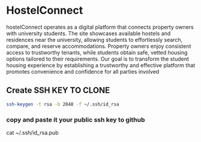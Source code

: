 # HostelConnect
hostelConnect operates as a digital platform that connects property owners with university students. The site showcases available hostels and residences near the university, allowing students to effortlessly search, compare, and reserve accommodations. Property owners enjoy consistent access to trustworthy tenants, while students obtain safe, vetted housing options tailored to their requirements.
Our goal is to transform the student housing experience by establishing a trustworthy and effective platform that promotes convenience and confidence for all parties involved


## Create SSH KEY TO CLONE

```bash
ssh-keygen -t rsa -b 2048 -f ~/.ssh/id_rsa
```

### copy and paste it your public ssh key to github
cat ~/.ssh/id_rsa.pub




